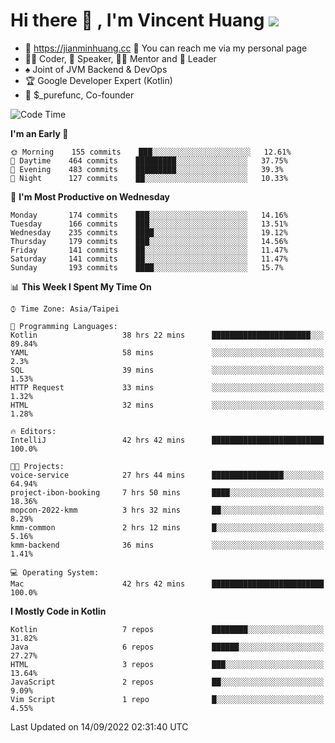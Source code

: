 # Hi there 👋 , I'm Vincent Huang ![](https://komarev.com/ghpvc/?username=Jian-Min-Huang)
- 💎 https://jianminhuang.cc 🙋 You can reach me via my personal page
- 👨‍💻 Coder, 🎤 Speaker, 👨‍🏫 Mentor and 🚀 Leader
- ♠️ Joint of JVM Backend & DevOps
- 🏆 Google Developer Expert (Kotlin)
- 💼 $_purefunc, Co-founder

<!--START_SECTION:waka-->
![Code Time](http://img.shields.io/badge/Code%20Time-925%20hrs%2058%20mins-blue)

**I'm an Early 🐤** 

```text
🌞 Morning    155 commits    ███░░░░░░░░░░░░░░░░░░░░░░   12.61% 
🌆 Daytime    464 commits    █████████░░░░░░░░░░░░░░░░   37.75% 
🌃 Evening    483 commits    █████████░░░░░░░░░░░░░░░░   39.3% 
🌙 Night      127 commits    ██░░░░░░░░░░░░░░░░░░░░░░░   10.33%

```
📅 **I'm Most Productive on Wednesday** 

```text
Monday       174 commits    ███░░░░░░░░░░░░░░░░░░░░░░   14.16% 
Tuesday      166 commits    ███░░░░░░░░░░░░░░░░░░░░░░   13.51% 
Wednesday    235 commits    ████░░░░░░░░░░░░░░░░░░░░░   19.12% 
Thursday     179 commits    ███░░░░░░░░░░░░░░░░░░░░░░   14.56% 
Friday       141 commits    ██░░░░░░░░░░░░░░░░░░░░░░░   11.47% 
Saturday     141 commits    ██░░░░░░░░░░░░░░░░░░░░░░░   11.47% 
Sunday       193 commits    ████░░░░░░░░░░░░░░░░░░░░░   15.7%

```


📊 **This Week I Spent My Time On** 

```text
⌚︎ Time Zone: Asia/Taipei

💬 Programming Languages: 
Kotlin                   38 hrs 22 mins      ██████████████████████░░░   89.84% 
YAML                     58 mins             ░░░░░░░░░░░░░░░░░░░░░░░░░   2.3% 
SQL                      39 mins             ░░░░░░░░░░░░░░░░░░░░░░░░░   1.53% 
HTTP Request             33 mins             ░░░░░░░░░░░░░░░░░░░░░░░░░   1.32% 
HTML                     32 mins             ░░░░░░░░░░░░░░░░░░░░░░░░░   1.28%

🔥 Editors: 
IntelliJ                 42 hrs 42 mins      █████████████████████████   100.0%

🐱‍💻 Projects: 
voice-service            27 hrs 44 mins      ████████████████░░░░░░░░░   64.94% 
project-ibon-booking     7 hrs 50 mins       ████░░░░░░░░░░░░░░░░░░░░░   18.36% 
mopcon-2022-kmm          3 hrs 32 mins       ██░░░░░░░░░░░░░░░░░░░░░░░   8.29% 
kmm-common               2 hrs 12 mins       █░░░░░░░░░░░░░░░░░░░░░░░░   5.16% 
kmm-backend              36 mins             ░░░░░░░░░░░░░░░░░░░░░░░░░   1.41%

💻 Operating System: 
Mac                      42 hrs 42 mins      █████████████████████████   100.0%

```

**I Mostly Code in Kotlin** 

```text
Kotlin                   7 repos             ████████░░░░░░░░░░░░░░░░░   31.82% 
Java                     6 repos             ██████░░░░░░░░░░░░░░░░░░░   27.27% 
HTML                     3 repos             ███░░░░░░░░░░░░░░░░░░░░░░   13.64% 
JavaScript               2 repos             ██░░░░░░░░░░░░░░░░░░░░░░░   9.09% 
Vim Script               1 repo              █░░░░░░░░░░░░░░░░░░░░░░░░   4.55%

```



 Last Updated on 14/09/2022 02:31:40 UTC
<!--END_SECTION:waka-->
